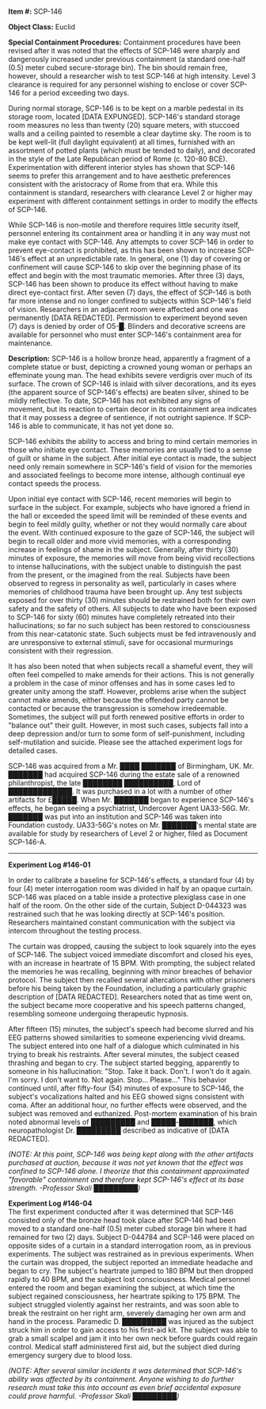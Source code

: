 **Item #:** SCP-146

**Object Class:** Euclid

**Special Containment Procedures:** Containment procedures have been revised after it was noted that the effects of SCP-146 were sharply and dangerously increased under previous containment (a standard one-half (0.5) meter cubed secure-storage bin). The bin should remain free, however, should a researcher wish to test SCP-146 at high intensity. Level 3 clearance is required for any personnel wishing to enclose or cover SCP-146 for a period exceeding two days.

During normal storage, SCP-146 is to be kept on a marble pedestal in its storage room, located \[DATA EXPUNGED\]. SCP-146's standard storage room measures no less than twenty (20) square meters, with stuccoed walls and a ceiling painted to resemble a clear daytime sky. The room is to be kept well-lit (full daylight equivalent) at all times, furnished with an assortment of potted plants (which must be tended to daily), and decorated in the style of the Late Republican period of Rome (c. 120-80 BCE). Experimentation with different interior styles has shown that SCP-146 seems to prefer this arrangement and to have aesthetic preferences consistent with the aristocracy of Rome from that era. While this containment is standard, researchers with clearance Level 2 or higher may experiment with different containment settings in order to modify the effects of SCP-146.

While SCP-146 is non-motile and therefore requires little security itself, personnel entering its containment area or handling it in any way must not make eye contact with SCP-146. Any attempts to cover SCP-146 in order to prevent eye-contact is prohibited, as this has been shown to increase SCP-146's effect at an unpredictable rate. In general, one (1) day of covering or confinement will cause SCP-146 to skip over the beginning phase of its effect and begin with the most traumatic memories. After three (3) days, SCP-146 has been shown to produce its effect without having to make direct eye-contact first. After seven (7) days, the effect of SCP-146 is both far more intense and no longer confined to subjects within SCP-146's field of vision. Researchers in an adjacent room were affected and one was permanently \[DATA REDACTED\]. Permission to experiment beyond seven (7) days is denied by order of O5-█. Blinders and decorative screens are available for personnel who must enter SCP-146's containment area for maintenance.

**Description:** SCP-146 is a hollow bronze head, apparently a fragment of a complete statue or bust, depicting a crowned young woman or perhaps an effeminate young man. The head exhibits severe verdigris over much of its surface. The crown of SCP-146 is inlaid with silver decorations, and its eyes (the apparent source of SCP-146's effects) are beaten silver, shined to be mildly reflective. To date, SCP-146 has not exhibited any signs of movement, but its reaction to certain decor in its containment area indicates that it may possess a degree of sentience, if not outright sapience. If SCP-146 is able to communicate, it has not yet done so.

SCP-146 exhibits the ability to access and bring to mind certain memories in those who initiate eye contact. These memories are usually tied to a sense of guilt or shame in the subject. After initial eye contact is made, the subject need only remain somewhere in SCP-146's field of vision for the memories and associated feelings to become more intense, although continual eye contact speeds the process.

Upon initial eye contact with SCP-146, recent memories will begin to surface in the subject. For example, subjects who have ignored a friend in the hall or exceeded the speed limit will be reminded of these events and begin to feel mildly guilty, whether or not they would normally care about the event. With continued exposure to the gaze of SCP-146, the subject will begin to recall older and more vivid memories, with a corresponding increase in feelings of shame in the subject. Generally, after thirty (30) minutes of exposure, the memories will move from being vivid recollections to intense hallucinations, with the subject unable to distinguish the past from the present, or the imagined from the real. Subjects have been observed to regress in personality as well, particularly in cases where memories of childhood trauma have been brought up. Any test subjects exposed for over thirty (30) minutes should be restrained both for their own safety and the safety of others. All subjects to date who have been exposed to SCP-146 for sixty (60) minutes have completely retreated into their hallucinations; so far no such subject has been restored to consciousness from this near-catatonic state. Such subjects must be fed intravenously and are unresponsive to external stimuli, save for occasional murmurings consistent with their regression.

It has also been noted that when subjects recall a shameful event, they will often feel compelled to make amends for their actions. This is not generally a problem in the case of minor offenses and has in some cases led to greater unity among the staff. However, problems arise when the subject cannot make amends, either because the offended party cannot be contacted or because the transgression is somehow irredeemable. Sometimes, the subject will put forth renewed positive efforts in order to "balance out" their guilt. However, in most such cases, subjects fall into a deep depression and/or turn to some form of self-punishment, including self-mutilation and suicide. Please see the attached experiment logs for detailed cases.

SCP-146 was acquired from a Mr. ████ ███████ of Birmingham, UK. Mr. ███████ had acquired SCP-146 during the estate sale of a renowned philanthropist, the late ████████ ██████████, Lord of █████████████. It was purchased in a lot with a number of other artifacts for £█████. When Mr. ███████ began to experience SCP-146's effects, he began seeing a psychiatrist, Undercover Agent UA33-56G. Mr. ███████ was put into an institution and SCP-146 was taken into Foundation custody. UA33-56G's notes on Mr. ███████'s mental state are available for study by researchers of Level 2 or higher, filed as Document SCP-146-A.

* * *

**Experiment Log #146-01**

In order to calibrate a baseline for SCP-146's effects, a standard four (4) by four (4) meter interrogation room was divided in half by an opaque curtain. SCP-146 was placed on a table inside a protective plexiglass case in one half of the room. On the other side of the curtain, Subject D-044323 was restrained such that he was looking directly at SCP-146's position. Researchers maintained constant communication with the subject via intercom throughout the testing process.

The curtain was dropped, causing the subject to look squarely into the eyes of SCP-146. The subject voiced immediate discomfort and closed his eyes, with an increase in heartrate of 15 BPM. With prompting, the subject related the memories he was recalling, beginning with minor breaches of behavior protocol. The subject then recalled several altercations with other prisoners before his being taken by the Foundation, including a particularly graphic description of \[DATA REDACTED\]. Researchers noted that as time went on, the subject became more cooperative and his speech patterns changed, resembling someone undergoing therapeutic hypnosis.

After fifteen (15) minutes, the subject's speech had become slurred and his EEG patterns showed similarities to someone experiencing vivid dreams. The subject entered into one half of a dialogue which culminated in his trying to break his restraints. After several minutes, the subject ceased thrashing and began to cry. The subject started begging, apparently to someone in his hallucination: "Stop. Take it back. Don't. I won't do it again. I'm sorry. I don't want to. Not again. Stop… Please…" This behavior continued until, after fifty-four (54) minutes of exposure to SCP-146, the subject's vocalizations halted and his EEG showed signs consistent with coma. After an additional hour, no further effects were observed, and the subject was removed and euthanized. Post-mortem examination of his brain noted abnormal levels of █████████ and █████-███████, which neuropathologist Dr. █████████ described as indicative of \[DATA REDACTED\].

_(NOTE: At this point, SCP-146 was being kept along with the other artifacts purchased at auction, because it was not yet known that the effect was confined to SCP-146 alone. I theorize that this containment approximated "favorable" containment and therefore kept SCP-146's effect at its base strength. -Professor Skali █████████)_

**Experiment Log #146-04**  
The first experiment conducted after it was determined that SCP-146 consisted only of the bronze head took place after SCP-146 had been moved to a standard one-half (0.5) meter cubed storage bin where it had remained for two (2) days. Subject D-044784 and SCP-146 were placed on opposite sides of a curtain in a standard interrogation room, as in previous experiments. The subject was restrained as in previous experiments. When the curtain was dropped, the subject reported an immediate headache and began to cry. The subject's heartrate jumped to 180 BPM but then dropped rapidly to 40 BPM, and the subject lost consciousness. Medical personnel entered the room and began examining the subject, at which time the subject regained consciousness, her heartrate spiking to 175 BPM. The subject struggled violently against her restraints, and was soon able to break the restraint on her right arm, severely damaging her own arm and hand in the process. Paramedic D. █████████ was injured as the subject struck him in order to gain access to his first-aid kit. The subject was able to grab a small scalpel and jam it into her own neck before guards could regain control. Medical staff administered first aid, but the subject died during emergency surgery due to blood loss.

_(NOTE: After several similar incidents it was determined that SCP-146's ability was affected by its containment. Anyone wishing to do further research must take this into account as even brief accidental exposure could prove harmful. -Professor Skali █████████)_